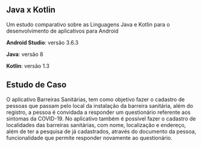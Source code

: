 ## Java x Kotlin
Um estudo comparativo sobre as Linguagens Java e Kotlin para o desenvolvimento de aplicativos para Android

**Android Studio**: versão 3.6.3 

**Java**: versão 8 

**Kotlin**: versão 1.3 


## Estudo de Caso
O aplicativo Barreiras Sanitárias, tem como objetivo fazer o cadastro de
pessoas que passam pelo local da instalação da barreira sanitária, além do registro, a
pessoa é convidada a responder um questionário referente aos sintomas da COVID-19.
No aplicativo também é possível fazer o cadastro de localidades das barreiras
sanitárias, com nome, localização e endereço, além de ter a pesquisa de já
cadastrados, através do documento da pessoa, funcionalidade que permite responder
novamente ao questionário.
